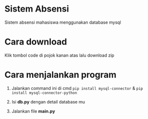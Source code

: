 # Sistem Absensi
Sistem absensi mahasiswa menggunakan database mysql

# Cara download
Klik tombol code di pojok kanan atas lalu download zip

# Cara menjalankan program

1. Jalankan command ini di cmd
```pip install mysql-connector``` & 
```pip install mysql-connector-python```

2. Isi **db.py** dengan detail database mu

3. Jalankan file **main.py**

